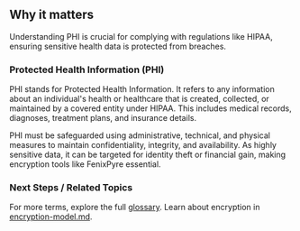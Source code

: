 
## Why it matters
Understanding PHI is crucial for complying with regulations like HIPAA, ensuring sensitive health data is protected from breaches.

### Protected Health Information (PHI)
PHI stands for Protected Health Information. It refers to any information about an individual's health or healthcare that is created, collected, or maintained by a covered entity under HIPAA. This includes medical records, diagnoses, treatment plans, and insurance details.

PHI must be safeguarded using administrative, technical, and physical measures to maintain confidentiality, integrity, and availability. As highly sensitive data, it can be targeted for identity theft or financial gain, making encryption tools like FenixPyre essential.

### Next Steps / Related Topics
For more terms, explore the full [glossary](../11-references-&-glossary/index.md). Learn about encryption in [encryption-model.md](../02-core-concepts/encryption-model.md).